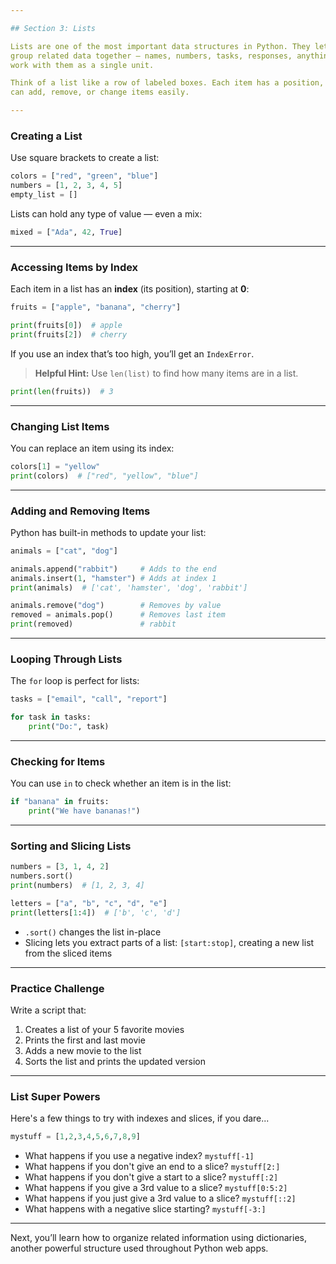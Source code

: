 ```yaml
---

## Section 3: Lists

Lists are one of the most important data structures in Python. They let you
group related data together — names, numbers, tasks, responses, anything — and
work with them as a single unit.

Think of a list like a row of labeled boxes. Each item has a position, and you
can add, remove, or change items easily.

---
```


### Creating a List

Use square brackets to create a list:

```python
colors = ["red", "green", "blue"]
numbers = [1, 2, 3, 4, 5]
empty_list = []
```

Lists can hold any type of value — even a mix:

```python
mixed = ["Ada", 42, True]
```

---

### Accessing Items by Index

Each item in a list has an **index** (its position), starting at **0**:

```python
fruits = ["apple", "banana", "cherry"]

print(fruits[0])  # apple
print(fruits[2])  # cherry
```

If you use an index that’s too high, you’ll get an `IndexError`.

> **Helpful Hint:**
> Use `len(list)` to find how many items are in a list.

```python
print(len(fruits))  # 3
```

---

### Changing List Items

You can replace an item using its index:

```python
colors[1] = "yellow"
print(colors)  # ["red", "yellow", "blue"]
```

---

### Adding and Removing Items

Python has built-in methods to update your list:

```python
animals = ["cat", "dog"]

animals.append("rabbit")     # Adds to the end
animals.insert(1, "hamster") # Adds at index 1
print(animals)  # ['cat', 'hamster', 'dog', 'rabbit']

animals.remove("dog")        # Removes by value
removed = animals.pop()      # Removes last item
print(removed)               # rabbit
```

---

### Looping Through Lists

The `for` loop is perfect for lists:

```python
tasks = ["email", "call", "report"]

for task in tasks:
    print("Do:", task)
```

---

### Checking for Items

You can use `in` to check whether an item is in the list:

```python
if "banana" in fruits:
    print("We have bananas!")
```

---

### Sorting and Slicing Lists

```python
numbers = [3, 1, 4, 2]
numbers.sort()
print(numbers)  # [1, 2, 3, 4]

letters = ["a", "b", "c", "d", "e"]
print(letters[1:4])  # ['b', 'c', 'd']
```

* `.sort()` changes the list in-place
* Slicing lets you extract parts of a list: `[start:stop]`, creating a new list
  from the sliced items

---

### Practice Challenge

Write a script that:

1. Creates a list of your 5 favorite movies
2. Prints the first and last movie
3. Adds a new movie to the list
4. Sorts the list and prints the updated version

---

### List Super Powers

Here's a few things to try with indexes and slices, if you dare...

```python
mystuff = [1,2,3,4,5,6,7,8,9]
```

- What happens if you use a negative index? `mystuff[-1]`
- What happens if you don't give an end to a slice? `mystuff[2:]`
- What happens if you don't give a start to a slice? `mystuff[:2]`
- What happens if you give a 3rd value to a slice? `mystuff[0:5:2]`
- What happens if you just give a 3rd value to a slice? `mystuff[::2]`
- What happens with a negative slice starting? `mystuff[-3:]`

---

Next, you’ll learn how to organize related information using dictionaries,
another powerful structure used throughout Python web apps.


